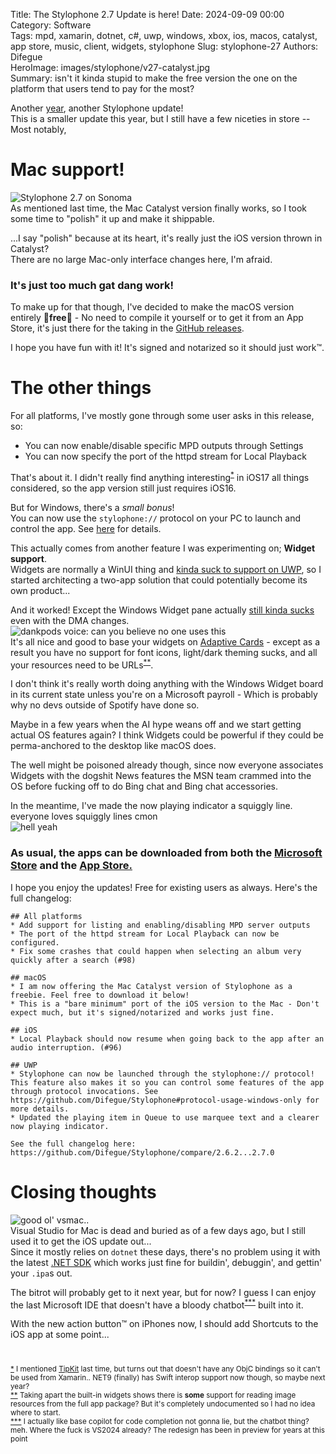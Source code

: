 Title: The Stylophone 2.7 Update is here! 
Date: 2024-09-09 00:00  
Category: Software  
Tags: mpd, xamarin, dotnet, c#, uwp, windows, xbox, ios, macos, catalyst, app store, music, client, widgets, stylophone
Slug: stylophone-27
Authors: Difegue  
HeroImage: images/stylophone/v27-catalyst.jpg  
Summary: isn't it kinda stupid to make the free version the one on the platform that users tend to pay for the most?

Another [year](./stylophone-26.html), another Stylophone update!  
This is a smaller update this year, but I still have a few niceties in store -- Most notably, 

# Mac support!  
![Stylophone 2.7 on Sonoma]({static}/images/stylophone/v27-catalyst.jpg)  
As mentioned last time, the Mac Catalyst version finally works, so I took some time to "polish" it up and make it shippable.  

...I say "polish" because at its heart, it's really just the iOS version thrown in Catalyst?  
There are no large Mac-only interface changes here, I'm afraid. 
### It's just too much gat dang work!  

To make up for that though, I've decided to make the macOS version entirely 🫰**free**🫰 - No need to compile it yourself or to get it from an App Store, it's just there for the taking in the [GitHub releases](https://github.com/Difegue/Stylophone/releases/tag/2.7.0).  

I hope you have fun with it! It's signed and notarized so it should just work™️.    

# The other things  

For all platforms, I've mostly gone through some user asks in this release, so:  

- You can now enable/disable specific MPD outputs through Settings
- You can now specify the port of the httpd stream for Local Playback  

That's about it. I didn't really find anything interesting<sup id="ref-1">[*](#note-1)</sup> in iOS17 all things considered, so the app version still just requires iOS16.  

But for Windows, there's a _small bonus_!  
You can now use the `stylophone://` protocol on your PC to launch and control the app. See [here](https://github.com/Difegue/Stylophone#protocol-usage-windows-only) for details.  

This actually comes from another feature I was experimenting on; **Widget support**.  
Widgets are normally a WinUI thing and [kinda suck to support on UWP](https://nicksnettravels.builttoroam.com/uwp-widget/), so I started architecting a two-app solution that could potentially become its own product...  

And it worked! Except the Windows Widget pane actually [still kinda sucks](https://kolektiva.social/@Difegue/113076064804645110) even with the DMA changes.  
![dankpods voice: can you believe no one uses this]({static}/images/stylophone/v27-widget.jpg)  
It's all nice and good to base your widgets on [Adaptive Cards](https://learn.microsoft.com/en-us/windows/apps/design/widgets/widgets-create-a-template) - except as a result you have no support for font icons, light/dark theming sucks, and all your resources need to be URLs<sup id="ref-2">[**](#note-2)</sup>.  

I don't think it's really worth doing anything with the Windows Widget board in its current state unless you're on a Microsoft payroll - Which is probably why no devs outside of Spotify have done so.  

Maybe in a few years when the AI hype weans off and we start getting actual OS features again? I think Widgets could be powerful if they could be perma-anchored to the desktop like macOS does.  

The well might be poisoned already though, since now everyone associates Widgets with the dogshit News features the MSN team crammed into the OS before fucking off to do Bing chat and Bing chat accessories.   

In the meantime, I've made the now playing indicator a squiggly line. everyone loves squiggly lines cmon  
![hell yeah]({static}/images/stylophone/v27-squiggle.png)  

### As usual, the apps can be downloaded from both the [Microsoft Store](https://www.microsoft.com/store/apps/9NCB693428T8?cid=storebadge&ocid=badge) and the [App Store.](https://apps.apple.com/us/app/stylophone/id1644672889?itsct=apps_box_link&itscg=30200)  

I hope you enjoy the updates! Free for existing users as always. Here's the full changelog:  

```
## All platforms
* Add support for listing and enabling/disabling MPD server outputs
* The port of the httpd stream for Local Playback can now be configured.
* Fix some crashes that could happen when selecting an album very quickly after a search (#98)

## macOS
* I am now offering the Mac Catalyst version of Stylophone as a freebie. Feel free to download it below!
* This is a "bare minimum" port of the iOS version to the Mac - Don't expect much, but it's signed/notarized and works just fine.  

## iOS
* Local Playback should now resume when going back to the app after an audio interruption. (#96)

## UWP 
* Stylophone can now be launched through the stylophone:// protocol! This feature also makes it so you can control some features of the app through protocol invocations. See https://github.com/Difegue/Stylophone#protocol-usage-windows-only for more details.  
* Updated the playing item in Queue to use marquee text and a clearer now playing indicator. 

See the full changelog here:
https://github.com/Difegue/Stylophone/compare/2.6.2...2.7.0
```

# Closing thoughts  
![good ol' vsmac..]({static}/images/stylophone/vsmac.png)  
Visual Studio for Mac is dead and buried as of a few days ago, but I still used it to get the iOS update out...  
Since it mostly relies on `dotnet` these days, there's no problem using it with the latest [.NET SDK](https://dotnet.microsoft.com/en-us/download/dotnet/8.0) which works just fine for buildin', debuggin', and gettin' your `.ipa`s out.  

The bitrot will probably get to it next year, but for now? I guess I can enjoy the last Microsoft IDE that doesn't have a bloody chatbot<sup id="ref-3">[***](#note-3)</sup> built into it.  

With the new action button™️ on iPhones now, I should add Shortcuts to the iOS app at some point...  


#

<sup id="note-1">[\*](#ref-1) I mentioned [TipKit](https://bendodson.com/weblog/2023/07/26/tipkit-tutorial/) last time, but turns out that doesn't have any ObjC bindings so it can't be used from Xamarin.. NET9 (finally) has Swift interop support now though, so maybe next year?</sup>  
<sup id="note-2">[\*\*](#ref-2) Taking apart the built-in widgets shows there is **some** support for reading image resources from the full app package? But it's completely undocumented so I had no idea where to start. </sup>  
<sup id="note-3">[\*\*\*](#ref-3) I actually like base copilot for code completion not gonna lie, but the chatbot thing? meh. Where the fuck is VS2024 already? The redesign has been in preview for years at this point </sup>  

